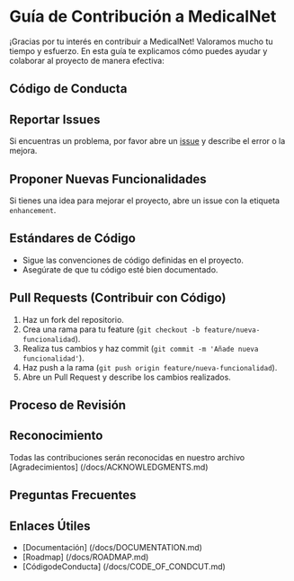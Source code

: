 # Guía de Contribución a MedicalNet

¡Gracias por tu interés en contribuir a MedicalNet! Valoramos mucho tu tiempo y esfuerzo.
En esta guía te explicamos cómo puedes ayudar y colaborar al proyecto de manera efectiva:

## Código de Conducta


## Reportar Issues
Si encuentras un problema, por favor abre un [issue](https://github.com/Wazky/MedicalNet/issues) y describe el error o la mejora.

## Proponer Nuevas Funcionalidades
Si tienes una idea para mejorar el proyecto, abre un issue con la etiqueta `enhancement`.

## Estándares de Código
- Sigue las convenciones de código definidas en el proyecto.
- Asegúrate de que tu código esté bien documentado.

## Pull Requests (Contribuir con Código)
1. Haz un fork del repositorio.
2. Crea una rama para tu feature (`git checkout -b feature/nueva-funcionalidad`).
3. Realiza tus cambios y haz commit (`git commit -m 'Añade nueva funcionalidad'`).
4. Haz push a la rama (`git push origin feature/nueva-funcionalidad`).
5. Abre un Pull Request y describe los cambios realizados.

## Proceso de Revisión

## Reconocimiento

Todas las contribuciones serán reconocidas en nuestro archivo [Agradecimientos] (/docs/ACKNOWLEDGMENTS.md)

## Preguntas Frecuentes

## Enlaces Útiles
- [Documentación] (/docs/DOCUMENTATION.md) 
- [Roadmap] (/docs/ROADMAP.md)
- [CódigodeConducta] (/docs/CODE_OF_CONDCUT.md)

